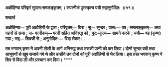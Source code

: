 **अक्षौहिण्या परिवृतं सुवास:समलङ्कृतम् ।** **सपत्नीकं पुरस्कृत्य ययौ रुद्रानुमोदित: ॥ ५१॥** 

**शब्दार्थ** 

**अक्षौहिण्या—** **पूरी अक्षौहिणी के द्वारा** **; परिवृतम्—** **घिरा** **; सु—** **सुन्दर** **; वास:—** **वष** **; समलङ्कृतम्—** **तथा गहनों से सजा** **; स-** **पत्नीकम्—** **पत्नी सहित अनिरुद्ध को** **; पुर:-कृत्य—** **सामने करके** **; ययौ—** **वह (कृष्ण) गया** **; रुद्र—** **शिवजी से** **; अनुमोदित:—** **विदा लेकर।** **.** 

**तब भगवान् कृष्ण ने अपनी टोली के आगे अनिरुद्ध तथा उसकी पत्नी को कर लिया।** **दोनों सुन्दर वषों तथा आभूषणों से खूब सजाये गये थे और उन्होंने उन दोनों को पूरी अक्षौहिणी** **से घेर लिया। इस तरह भगवान् कृष्ण ने शिव से विदा ली और प्रस्थान कर दिया।** **** 